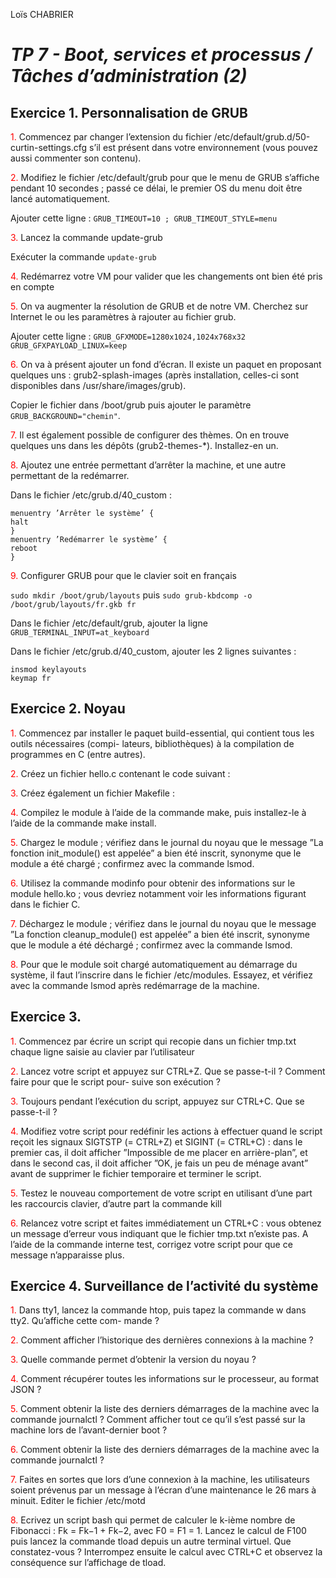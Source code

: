 Loïs CHABRIER

# _TP 7 - Boot, services et processus / Tâches d’administration (2)_

## Exercice 1. Personnalisation de GRUB


<span style='color:red'>1.</span> Commencez par changer l’extension du fichier /etc/default/grub.d/50-curtin-settings.cfg s’il
est présent dans votre environnement (vous pouvez aussi commenter son contenu).



<span style='color:red'>2.</span> Modifiez le fichier /etc/default/grub pour que le menu de GRUB s’affiche pendant 10 secondes ;
passé ce délai, le premier OS du menu doit être lancé automatiquement.

Ajouter cette ligne : `GRUB_TIMEOUT=10 ; GRUB_TIMEOUT_STYLE=menu`

<span style='color:red'>3.</span> Lancez la commande update-grub

Exécuter la commande `update-grub`

<span style='color:red'>4.</span> Redémarrez votre VM pour valider que les changements ont bien été pris en compte



<span style='color:red'>5.</span> On va augmenter la résolution de GRUB et de notre VM. Cherchez sur Internet le ou les paramètres
à rajouter au fichier grub.

Ajouter cette ligne : `GRUB_GFXMODE=1280x1024,1024x768x32 GRUB_GFXPAYLOAD_LINUX=keep`

<span style='color:red'>6.</span> On va à présent ajouter un fond d’écran. Il existe un paquet en proposant quelques uns : grub2-splash-images (après installation, celles-ci sont disponibles dans /usr/share/images/grub).

Copier le fichier dans /boot/grub puis ajouter le paramètre `GRUB_BACKGROUND="chemin"`.

<span style='color:red'>7.</span> Il est également possible de configurer des thèmes. On en trouve quelques uns dans les dépôts (grub2-themes-*). Installez-en un.



<span style='color:red'>8.</span> Ajoutez une entrée permettant d’arrêter la machine, et une autre permettant de la redémarrer.

Dans le fichier /etc/grub.d/40_custom :

    menuentry ’Arrêter le système’ {
    halt
    }
    menuentry ’Redémarrer le système’ {
    reboot
    }

<span style='color:red'>9.</span> Configurer GRUB pour que le clavier soit en français

`sudo mkdir /boot/grub/layouts` puis `sudo grub-kbdcomp -o /boot/grub/layouts/fr.gkb fr`

Dans le fichier /etc/default/grub, ajouter la ligne `GRUB_TERMINAL_INPUT=at_keyboard`

Dans le fichier /etc/grub.d/40_custom, ajouter les 2 lignes suivantes : 

    insmod keylayouts
    keymap fr


## Exercice 2. Noyau

<span style='color:red'>1.</span> Commencez par installer le paquet build-essential, qui contient tous les outils nécessaires (compi-
lateurs, bibliothèques) à la compilation de programmes en C (entre autres).


<span style='color:red'>2.</span> Créez un fichier hello.c contenant le code suivant :


<span style='color:red'>3.</span> Créez également un fichier Makefile :


<span style='color:red'>4.</span> Compilez le module à l’aide de la commande make, puis installez-le à l’aide de la commande make
install.


<span style='color:red'>5.</span> Chargez le module ; vérifiez dans le journal du noyau que le message ”La fonction init_module() est
appelée” a bien été inscrit, synonyme que le module a été chargé ; confirmez avec la commande lsmod.


<span style='color:red'>6.</span> Utilisez la commande modinfo pour obtenir des informations sur le module hello.ko ; vous devriez
notamment voir les informations figurant dans le fichier C.


<span style='color:red'>7.</span> Déchargez le module ; vérifiez dans le journal du noyau que le message ”La fonction cleanup_module()
est appelée” a bien été inscrit, synonyme que le module a été déchargé ; confirmez avec la commande lsmod.


<span style='color:red'>8.</span> Pour que le module soit chargé automatiquement au démarrage du système, il faut l’inscrire dans le
fichier /etc/modules. Essayez, et vérifiez avec la commande lsmod après redémarrage de la machine.


## Exercice 3.

<span style='color:red'>1.</span> Commencez par écrire un script qui recopie dans un fichier tmp.txt chaque ligne saisie au clavier par
l’utilisateur


<span style='color:red'>2.</span> Lancez votre script et appuyez sur CTRL+Z. Que se passe-t-il ? Comment faire pour que le script pour-
suive son exécution ?


<span style='color:red'>3.</span> Toujours pendant l’exécution du script, appuyez sur CTRL+C. Que se passe-t-il ?


<span style='color:red'>4.</span> Modifiez votre script pour redéfinir les actions à effectuer quand le script reçoit les signaux SIGTSTP (= CTRL+Z) et SIGINT (= CTRL+C) : dans le premier cas, il doit afficher ”Impossible de me placer en
arrière-plan”, et dans le second cas, il doit afficher ”OK, je fais un peu de ménage avant” avant de
supprimer le fichier temporaire et terminer le script.


<span style='color:red'>5.</span> Testez le nouveau comportement de votre script en utilisant d’une part les raccourcis clavier, d’autre
part la commande kill


<span style='color:red'>6.</span> Relancez votre script et faites immédiatement un CTRL+C : vous obtenez un message d’erreur vous
indiquant que le fichier tmp.txt n’existe pas. A l’aide de la commande interne test, corrigez votre script pour que ce message n’apparaisse plus.


## Exercice 4. Surveillance de l’activité du système

<span style='color:red'>1.</span> Dans tty1, lancez la commande htop, puis tapez la commande w dans tty2. Qu’affiche cette com-
mande ?


<span style='color:red'>2.</span> Comment afficher l’historique des dernières connexions à la machine ?


<span style='color:red'>3.</span> Quelle commande permet d’obtenir la version du noyau ?


<span style='color:red'>4.</span> Comment récupérer toutes les informations sur le processeur, au format JSON ?


<span style='color:red'>5.</span> Comment obtenir la liste des derniers démarrages de la machine avec la commande journalctl ?
Comment afficher tout ce qu’il s’est passé sur la machine lors de l’avant-dernier boot ?


<span style='color:red'>6.</span> Comment obtenir la liste des derniers démarrages de la machine avec la commande journalctl ?


<span style='color:red'>7.</span> Faites en sortes que lors d’une connexion à la machine, les utilisateurs soient prévenus par un message à l’écran d’une maintenance le 26 mars à minuit. Editer le fichier /etc/motd


<span style='color:red'>8.</span> Ecrivez un script bash qui permet de calculer le k-ième nombre de Fibonacci : Fk = Fk−1 + Fk−2,
avec F0 = F1 = 1. Lancez le calcul de F100 puis lancez la commande tload depuis un autre terminal
virtuel. Que constatez-vous ? Interrompez ensuite le calcul avec CTRL+C et observez la conséquence sur
l’affichage de tload.
